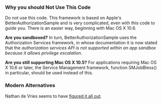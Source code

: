 ### Why you should Not Use This Code

Do not use this code.  This framework is based on Apple's BetterAuthorizationSample and is very complicated, even with this code to guide you.  There is an easier way, beginning with Mac OS X 10.6.

**Are you sandboxed?**  In turn, BetterAuthorizationSample uses the Authorization Services framework, in whose documentation it is now stated that the *authorization services API is not supported within an app sandbox because it allows privilege escalation*.

**Are you still supporting Mac OS X 10.5?**   For applications requiring Mac OS X 10.6 or later, the Service Management framework, function SMJobBless() in particular, should be used instead of this.

### Modern Alternatives

Nathan de Vries seems to have [figured it all out](http://atnan.com/blog/2012/02/29/modern-privileged-helper-tools-using-smjobbless-plus-xpc/
).